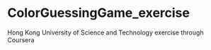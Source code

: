 # ColorGuessingGame_exercise
Hong Kong University of Science and Technology exercise through Coursera

